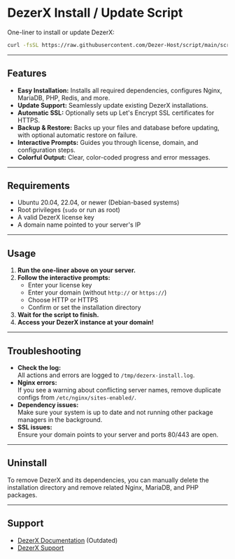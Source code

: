 # DezerX Install / Update Script

One-liner to install or update DezerX:

```bash
curl -fsSL https://raw.githubusercontent.com/Dezer-Host/script/main/script.sh -o /tmp/dx.sh && bash /tmp/dx.sh
```

---

## Features

- **Easy Installation:** Installs all required dependencies, configures Nginx, MariaDB, PHP, Redis, and more.
- **Update Support:** Seamlessly update existing DezerX installations.
- **Automatic SSL:** Optionally sets up Let's Encrypt SSL certificates for HTTPS.
- **Backup & Restore:** Backs up your files and database before updating, with optional automatic restore on failure.
- **Interactive Prompts:** Guides you through license, domain, and configuration steps.
- **Colorful Output:** Clear, color-coded progress and error messages.

---

## Requirements

- Ubuntu 20.04, 22.04, or newer (Debian-based systems)
- Root privileges (`sudo` or run as root)
- A valid DezerX license key
- A domain name pointed to your server's IP

---

## Usage

1. **Run the one-liner above on your server.**
2. **Follow the interactive prompts:**
   - Enter your license key
   - Enter your domain (without `http://` or `https://`)
   - Choose HTTP or HTTPS
   - Confirm or set the installation directory
3. **Wait for the script to finish.**
4. **Access your DezerX instance at your domain!**

---

## Troubleshooting

- **Check the log:**  
  All actions and errors are logged to `/tmp/dezerx-install.log`.
- **Nginx errors:**  
  If you see a warning about conflicting server names, remove duplicate configs from `/etc/nginx/sites-enabled/`.
- **Dependency issues:**  
  Make sure your system is up to date and not running other package managers in the background.
- **SSL issues:**  
  Ensure your domain points to your server and ports 80/443 are open.

---

## Uninstall

To remove DezerX and its dependencies, you can manually delete the installation directory and remove related Nginx, MariaDB, and PHP packages.

---

## Support

- [DezerX Documentation](https://docs.dezerx.com) (Outdated)
- [DezerX Support](https://discord.gg/kNK8297Hjh)

